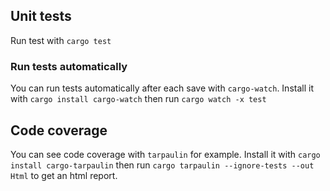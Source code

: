 ## Unit tests

Run test with `cargo test`

### Run tests automatically

You can run tests automatically after each save with `cargo-watch`. Install it with `cargo install cargo-watch` then run `cargo watch -x test`

## Code coverage

You can see code coverage with `tarpaulin` for example. Install it with `cargo install cargo-tarpaulin` 
then run `cargo tarpaulin --ignore-tests --out Html` to get an html report.
